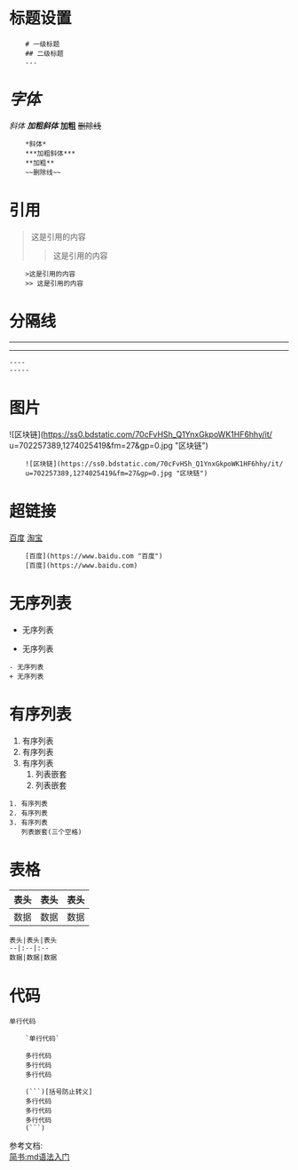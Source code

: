 # 标题设置
```
	# 一级标题
	## 二级标题 
	...
```
# ***字体***
*斜体*
***加粗斜体***
**加粗**
~~删除线~~
```
	*斜体*
	***加粗斜体***
	**加粗**
	~~删除线~~
```
# 引用
>这是引用的内容
>> 这是引用的内容
```
	>这是引用的内容
	>> 这是引用的内容
```
# 分隔线
----
-----
```
----
-----
```
# 图片
![区块链](https://ss0.bdstatic.com/70cFvHSh_Q1YnxGkpoWK1HF6hhy/it/
u=702257389,1274025419&fm=27&gp=0.jpg "区块链")
```
	![区块链](https://ss0.bdstatic.com/70cFvHSh_Q1YnxGkpoWK1HF6hhy/it/
	u=702257389,1274025419&fm=27&gp=0.jpg "区块链")
```
# 超链接
[百度](https://www.baidu.com "百度")
[淘宝](https://www.taobao.com )
```
	[百度](https://www.baidu.com "百度")
	[百度](https://www.baidu.com)
```
# 无序列表
- 无序列表
+ 无序列表 

```
- 无序列表
+ 无序列表 
```
# 有序列表
1. 有序列表
2. 有序列表
3. 有序列表
	1. 列表嵌套
	2. 列表嵌套

```
1. 有序列表
2. 有序列表
3. 有序列表
   列表嵌套(三个空格)
```

# 表格
表头|表头|表头
--|:--|:--
数据|数据|数据
```
表头|表头|表头
--|:--|:--
数据|数据|数据
```
# 代码
`单行代码`
```
	`单行代码`
```
```
	多行代码
	多行代码
	多行代码
```
```
	(```)[括号防止转义]
	多行代码
	多行代码
	多行代码
	(```)
```

参考文档:  
	[简书:md语法入门](https://www.jianshu.com/p/399e5a3c7cc5)